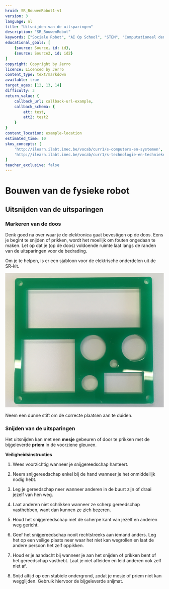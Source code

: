 ```yaml
---
hruid: SR_BouwenRobot1-v1
version: 3
language: nl
title: "Uitsnijden van de uitsparingen"
description: "SR_BouwenRobot"
keywords: ["Sociale Robot", "AI Op School", "STEM", "Computationeel denken", "Grafisch programmeren"]
educational_goals: [
    {source: Source, id: id}, 
    {source: Source2, id: id2}
]
copyright: Copyright by Jerro
licence: Licenced by Jerro
content_type: text/markdown
available: true
target_ages: [12, 13, 14]
difficulty: 3
return_value: {
    callback_url: callback-url-example,
    callback_schema: {
        att: test,
        att2: test2
    }
}
content_location: example-location
estimated_time: 10
skos_concepts: [
    'http://ilearn.ilabt.imec.be/vocab/curr1/s-computers-en-systemen', 
    'http://ilearn.ilabt.imec.be/vocab/curr1/s-technologie-en-technieken'
]
teacher_exclusive: false
---
```


# Bouwen van de fysieke robot
## Uitsnijden van de uitsparingen

### Markeren van de doos
Denk goed na over waar je de elektronica gaat bevestigen op de doos. Eens je begint te snijden of prikken, wordt het moeilijk om fouten ongedaan te maken. Let op dat je (op de doos) voldoende ruimte laat langs de randen van de uitsparingen voor de bedrading.

Om je te helpen, is er een sjabloon voor de elektrische onderdelen uit de SR-kit.

![](embed/Sjabloon.png)

Neem een dunne stift om de correcte plaatsen aan te duiden.  

### Snijden van de uitsparingen

Het uitsnijden kan met een **mesje** gebeuren of door te prikken met de bijgeleverde **priem** in de voorziene gleuven. 

**Veiligheidsinstructies**

1. Wees voorzichtig wanneer je snijgereedschap hanteert.

2. Neem snijgereedschap enkel bij de hand wanneer je het onmiddellijk nodig hebt.

3. Leg je gereedschap neer wanneer anderen in de buurt zijn of draai jezelf van hen weg.

4. Laat anderen niet schrikken wanneer ze scherp gereedschap vasthebben, want dan kunnen ze zich bezeren.

5. Houd het snijgereedschap met de scherpe kant van jezelf en anderen weg gericht.

6. Geef het snijgereedschap nooit rechtstreeks aan iemand anders. Leg het op een veilige plaats neer waar het niet kan wegrollen en laat de andere persoon het zelf oppikken. 

7. Houd er je aandacht bij wanneer je aan het snijden of prikken bent of het gereedschap vasthebt. Laat je niet afleiden en leid anderen ook zelf niet af.

8. Snijd altijd op een stabiele ondergrond, zodat je mesje of priem niet kan wegglijden. Gebruik hiervoor de bijgeleverde snijmat.